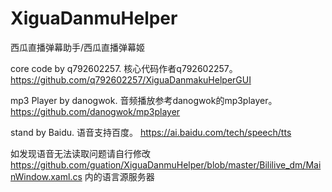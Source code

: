 # XiguaDanmuHelper
西瓜直播弹幕助手/西瓜直播弹幕姬

core code by q792602257.
核心代码作者q792602257。
https://github.com/q792602257/XiguaDanmakuHelperGUI

mp3 Player by danogwok.
音频播放参考danogwok的mp3player。
https://github.com/danogwok/mp3player

stand by Baidu.
语音支持百度。
https://ai.baidu.com/tech/speech/tts

如发现语音无法读取问题请自行修改
https://github.com/guation/XiguaDanmuHelper/blob/master/Bililive_dm/MainWindow.xaml.cs
内的语言源服务器
